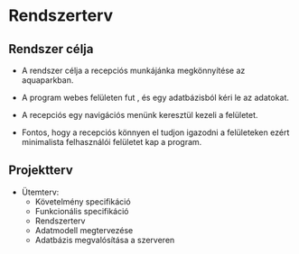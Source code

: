 # Rendszerterv
## Rendszer célja
- A rendszer célja a recepciós munkájánka megkönnyítése az aquaparkban.

- A program webes felületen fut , és egy adatbázisból kéri le az adatokat.

- A recepciós egy navigációs menünk keresztül kezeli a felületet.

- Fontos, hogy a recepciós könnyen el tudjon igazodni a felületeken ezért minimalista felhasználói felületet kap a program.

## Projektterv
- Ütemterv:
  - Követelmény specifikáció
  - Funkcionális specifikáció
  - Rendszerterv
  - Adatmodell megtervezése
  - Adatbázis megvalósítása a szerveren
